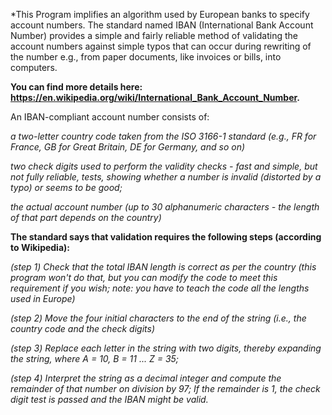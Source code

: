 *This Program implifies an algorithm used by European banks to specify account numbers. The standard named IBAN (International Bank Account Number) provides a simple and fairly reliable method of validating the account numbers against simple typos that can occur during rewriting of the number e.g., from paper documents, like invoices or bills, into computers.

**You can find more details here: https://en.wikipedia.org/wiki/International_Bank_Account_Number.**

An IBAN-compliant account number consists of:

*a two-letter country code taken from the ISO 3166-1 standard (e.g., FR for France, GB for Great Britain, DE for Germany, and so on)*

*two check digits used to perform the validity checks - fast and simple, but not fully reliable, tests, showing whether a number is invalid (distorted by a typo) or seems to be good;*

*the actual account number (up to 30 alphanumeric characters - the length of that part depends on the country)*

**The standard says that validation requires the following steps (according to Wikipedia):**

*(step 1) Check that the total IBAN length is correct as per the country (this program won't do that, but you can modify the code to meet this requirement if you wish; note: you have to teach the code all the lengths used in Europe)*

*(step 2) Move the four initial characters to the end of the string (i.e., the country code and the check digits)*

*(step 3) Replace each letter in the string with two digits, thereby expanding the string, where A = 10, B = 11 ... Z = 35;*

*(step 4) Interpret the string as a decimal integer and compute the remainder of that number on division by 97; If the remainder is 1, the check digit test is passed and the IBAN might be valid.*